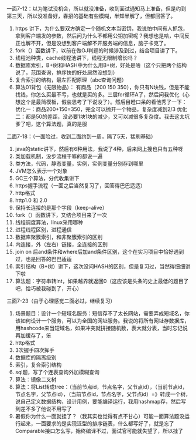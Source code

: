 一面7-12：以为笔试没机会，所以就没准备，收到面试通知马上准备，但是约到第三天，所以没准备好，春招的基础有些模糊，半知半解了，但都回答了。
1. https 讲下，为什么要双方确定一个随机文本当密钥，我说怕中间有人抓包，拿到客户端发的参数，然后问为什么不都用公钥加密呢？我想也是哈，中间反正也解不开，但是没想到客户端解不开服务端的信息，脑子卡克了。
2. fork（）函数讲下，以前在做OJ判题的时候涉及到过，结合项目讲了下。
3. 线程池种类，cache线程池讲下，线程无限制增长吗？
4. 数据库索引，B+树和HASH中为什么用B+树，好处是啥（这个只把两个结构说了，范围查询，排序快的好处居然没想到）
5. 复合索引的结构，最左匹配原理（abc查询问题）
6. 算法01背包（无限物品）： 有商品（200 150 350），你只有N块钱，但是不能找钱，你怎么买最不亏，也就是买的多。三层for循环A了，然后问我优化（心想这个是最简模板，假装思考了下说没了）。然后目瞪口呆的看他秀了一下：优化一：商品200+150=350，完全可以抛开一个物品，复杂度减到2/3 优化二：都是50的差距，没必要1块1块的减少，又可以减很多复杂度。我去这太坑爹了吧，这个算法题，真的是服

二面7-18：（一面险过，收到二面约到一周，隔了5天，猛刷基础）
1. java的static讲下，然后有6种用法，我说了4种，后来网上搜也只有五种呀
2. 类加载机制，没步流程干嘛的都说一遍
3. 类方法，代码，静态变量，实例，实例变量分别存到哪里
4. JVM怎么表示一个对象
5. GC三个算法，分代收集讲下
6. https握手流程（一面之后当然复习了，回答得巴巴适适）
7. http格式
8. http1.0 和 2.0
9. 保持长连接的是那个字段（keep-alive）
10. fork（）函数讲下，又结合项目来了一次
11. 线程调度算法，linux采用哪种
12. 进程线程区别，进程通信
13. 数据库聚簇索引，和非聚簇索引的区别
14. 内连接，外（左右）链接，全连接的区别
15. join on 后and条件和where后加and条件区别，这个在实习项目中恰好遇到过，也是回答的巴巴适适
16. 索引结构（B+树）讲下，这次没问HASH的区别，但是复习过，当然得细细讲下啦
17. 算法题：字符串转Int，如果越界就返回0（这应该是头条的史上最低的题目了吧，恰巧被我碰到了，开心）  

三面7-23（由于心理感觉二面必过，继续复习）
1. 场景题目：设计一个短域名服务：短信存不了太长网站，需要弄成短域名，你该如何设计一个服务，可以为全国的网址服务。我说的将所有网址存数据库，用hashcode来当短域名，如果冲突就拼接随机数，表大就分表，当时忘记说再加缓存了，笨
2. http格式
3. 3次握手四次挥手
4. 数据库的隔离级别
5. 索引，复合索引结构
6. sql题，写了个连表查询外加模糊查询
7. 算法：镜像二叉树
8. 算法：将List转成tree：（当前节点id，节点名字，父节点id），（当前节点id，节点名字，父节点id），（当前节点id，节点名字，父节点id）=》转成一个树，说自己定义数据结构，设计用例，要能编译运行，我用hashmap存，然后写到差不多了他说不用写了
9. 暑假你为什么一面就挂了？（我其实也觉得有点不甘心）可能一面算法题没运行起来，一面要求的是实现泛型的排序链表，什么都写好了，就是忘了Comparable接口怎么写，始终编译不过，面试官可能就失望了，所以挂了